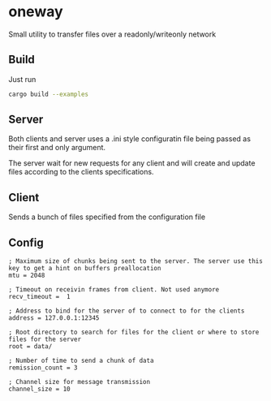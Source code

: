 # oneway
Small utility to transfer files over a readonly/writeonly network

## Build
Just run
```bash
cargo build --examples
```

## Server
Both clients and server uses a .ini style configuratin file being passed as their first and only argument.

The server wait for new requests for any client and will create and update files according to the clients specifications.

## Client
Sends a bunch of files specified from the configuration file

## Config
```dosini
; Maximum size of chunks being sent to the server. The server use this key to get a hint on buffers preallocation
mtu = 2048

; Timeout on receivin frames from client. Not used anymore
recv_timeout =  1

; Address to bind for the server of to connect to for the clients
address = 127.0.0.1:12345

; Root directory to search for files for the client or where to store files for the server
root = data/

; Number of time to send a chunk of data
remission_count = 3

; Channel size for message transmission
channel_size = 10
```
